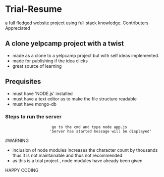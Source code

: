 # Trial-Resume
a full fledged website project using full stack knowledge. Contributers Appreciated

## A clone yelpcamp project with a twist

* made as a clone to a yelpcamp project but with self ideas implemented.
* made for publishing if the idea clicks
* great source of learning

## Prequisites
* must have 'NODE.js' installed 
* must have a text editor as to make the file structure readable
* must have mongo-db

### Steps to run the server
                         
                         go to the cmd and type node app.js
                        'Server has started message will be displayed'
#WARNING
                        
* inclusion of node modules increases the character count by thousands thus it is not maintainable and thus not recommended 
* as this is a trial project , node modules have already been given




HAPPY CODING
                               
